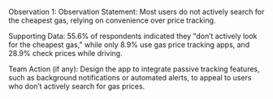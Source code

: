 Observation 1:
Observation Statement: Most users do not actively search for the cheapest gas, relying on convenience over price tracking.

Supporting Data: 55.6% of respondents indicated they "don’t actively look for the cheapest gas," while only 8.9% use gas price tracking apps, and 28.9% check prices while driving.

Team Action (if any): Design the app to integrate passive tracking features, such as background notifications or automated alerts, to appeal to users who don’t actively search for gas prices.
